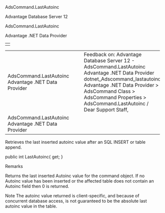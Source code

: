 AdsCommand.LastAutoinc




Advantage Database Server 12  

AdsCommand.LastAutoinc

Advantage .NET Data Provider

|  |
| --- |
|  |

|  |  |  |  |  |
| --- | --- | --- | --- | --- |
| AdsCommand.LastAutoinc  Advantage .NET Data Provider |  |  | Feedback on: Advantage Database Server 12 - AdsCommand.LastAutoinc Advantage .NET Data Provider dotnet\_Adscommand\_lastautoinc Advantage .NET Data Provider > AdsCommand Class > AdsCommand Properties > AdsCommand.LastAutoinc / Dear Support Staff, |  |
| AdsCommand.LastAutoinc  Advantage .NET Data Provider |  |  |  |  |

Retrieves the last inserted autoinc value after an SQL INSERT or table append.

public int LastAutoinc{ get; }

Remarks

Returns the last inserted Autoinc value for the command object. If no Autoinc value has been inserted or the affected table does not contain an Autoinc field then 0 is returned.

Note The autoinc value returned is client-specific, and because of concurrent database access, is not guaranteed to be the absolute last autoinc value in the table.